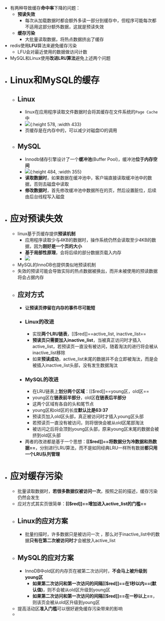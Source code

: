 - 有两种导致缓存**命中率**下降的问题：
	- **预读失效**
		- 每次从加载数据时都会额外多读一部分到缓存中，但程序可能每次都不适用这部分额外数据，这就是预读失效
	- **缓存污染**
		- 大批量读取数据，将热点数据挤出了缓存
- redis使用**LFU**算法来避免缓存污染
	- LFU会对最近使用的数据做访问计数
- MySQL和Linux使用**改进LRU算法**避免上述两个问题
- # Linux和MySQL的缓存
	- ## Linux
		- linux在应用程序读取文件数据时会将其缓存在文件系统的``Page Cache``中
		- ![](https://cdn.xiaolincoding.com/gh/xiaolincoder/ImageHost/%E6%93%8D%E4%BD%9C%E7%B3%BB%E7%BB%9F/%E6%96%87%E4%BB%B6%E7%B3%BB%E7%BB%9F/%E8%99%9A%E6%8B%9F%E6%96%87%E4%BB%B6%E7%B3%BB%E7%BB%9F.png){:height 578, :width 433}
		- 页缓存是在内存中的，可以减少对磁盘IO的调用
	- ## MySQL
		- Innodb储存引擎设计了一个**缓冲池**(Buffer Pool)，缓冲池**位于内存空间**
		- ![](https://cdn.xiaolincoding.com/gh/xiaolincoder/ImageHost4@main/mysql/innodb/%E7%BC%93%E5%86%B2%E6%B1%A0.drawio.png){:height 484, :width 355}
		- **读取数据时**，如果数据在缓冲池中，客户端直接读取缓冲池中的数据，否则去磁盘中读取
		- **修改数据时**，首先修改缓冲池中数据所在的页，然后设置脏位，后续由后台线程写入磁盘
- # 应对预读失效
	- linux基于页缓存提供**预读机制**
		- 应用程序读取少与4KB的数据时，操作系统仍然会读取至少4KB的数据，因为**刚好是一个页的大小**
		- **基于局部性原理**，会将后续的部分数据页载入内存
		- ![](https://cdn.xiaolincoding.com//mysql/other/ae8252378169c8c14b8b9907983f7d8b.png)
	- MySQL的InnoDB也提供类似地预读机制
	- 失效的预读可能会导致实际的热点数据被换出，而并未被使用的预读数据将会占据内存
	- ## 应对方式
		- **让预读页停留在内存的事件尽可能短**
		- ### Linux的改进
			- 实现**两个LRU链表**，[[$red]]==active_list, inactive_list==
			- **预读页只需要加入inactive_list**，当被真正访问时才插入active_list，若预读页一直没有被访问，随着淘汰的进行将会被从inactive_list移除
			- 如果**预读成功**，active_list末尾的数据并不会立即被淘汰，而是会被插入inactive_list头部，没有发生数据淘汰
		- ### MySQL的改进
			- 在LRU链表上**划分两个区域**：[[$red]]==young区，old区==
			- young区在**链表前半部分**，old区**在链表后半部分**
			- 这两个区域有各自的头和尾节点
			- young区和old区的长度**默认比是63:37**
			- 预读页加入old区头部，真正被访问时才插入young区头部
			- 若预读页一直没有被访问，则将很快会被从old区尾部淘汰
			- 被访问之后将会顶到young区头部，原来young区末尾的数据会被挤到old区头部
		- 两者的改进都是基于一个思想：**[[$red]]==将数据分为冷数据和热数据==**，分别进行LRU算法，而不是如同经典LRU一样所有数据**都只用一个LRU队列管理**
- # 应对缓存污染
	- 批量读取数据时，**若很多数据仅被访问一次**，按照之前的描述，缓存污染仍然会发生
	- 应对方式其实页很简单：**[[$red]]==增加进入active_list的门槛==**
	- ## Linux的应对方案
		- 批量扫描时，许多数据只是被访问一次 ，那么对于inactive_list中的数据**只有在第二次被访问时**才会被放入active_list
	- ## MySQL的应对方案
		- InnoDB中old区的内存页在被第二次访问时，**不会马上被升级到young区**
			- **如果第二次访问和第一次访问的间隔[[$red]]==在1秒以内==(默认值)**，则不会被从old区升级到young区
			- **如果第二次访问和第一次访问的间隔[[$red]]==在一秒以上==**，则该页会被从old区升级到young区
	- 提高活动区**准入门槛**可以很好避免缓存污染带来的影响
	-